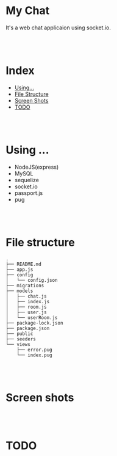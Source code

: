 # My Chat

It's a web chat applicaion using socket.io.

<br>
<br>

# Index

- [Using...](#using-)
- [File Structure](#file-structure)
- [Screen Shots](#screen-shots)
- [TODO](#todo)

<br>
<br>

# Using ...

- NodeJS(express)
- MySQL
- sequelize
- socket.io
- passport.js
- pug

<br>
<br>

# File structure

```
.
├── README.md
├── app.js
├── config
│   └── config.json
├── migrations
├── models
│   ├── chat.js
│   ├── index.js
│   ├── room.js
│   ├── user.js
│   └── userRoom.js
├── package-lock.json
├── package.json
├── public
├── seeders
└── views
    ├── error.pug
    └── index.pug
```

<br>
<br>

# Screen shots

<br>
<br>

# TODO
